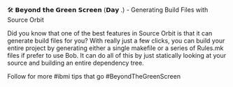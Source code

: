 🛠️ 𝗕𝗲𝘆𝗼𝗻𝗱 𝘁𝗵𝗲 𝗚𝗿𝗲𝗲𝗻 𝗦𝗰𝗿𝗲𝗲𝗻 (𝗗𝗮𝘆 .) - Generating Build Files with Source Orbit

Did you know that one of the best features in Source Orbit is that it can generate build files for you? With really just a few clicks, you can build your entire project by generating either a single makefile or a series of Rules.mk files if prefer to use Bob. It can do all of this by just statically looking at your source and building an entire dependency tree.

Follow for more #ibmi tips that go #BeyondTheGreenScreen
